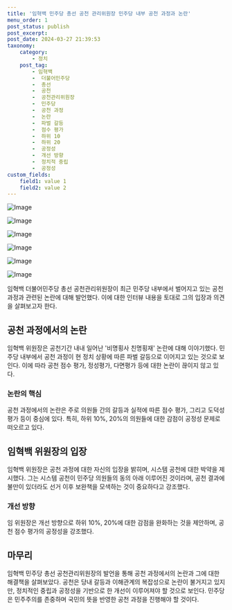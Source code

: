 ```yaml
---
title: '임혁백 민주당 총선 공천 관리위원장 민주당 내부 공천 과정과 논란'
menu_order: 1
post_status: publish
post_excerpt: 
post_date: 2024-03-27 21:39:53
taxonomy:
    category:
        - 정치
    post_tag:
        - 임혁백
        -  더불어민주당
        -  총선
        -  공천
        -  공천관리위원장
        -  민주당
        -  공천 과정
        -  논란
        -  파벌 갈등
        -  점수 평가
        -  하위 10
        -  하위 20
        -  공정성
        -  개선 방향
        -  정치적 중립
        -  공정성
custom_fields:
    field1: value 1
    field2: value 2
---
```


![Image](https://imgnews.pstatic.net/image/032/2024/03/27/0003286991_001_20240327081401104.jpg?type=w647)

![Image](https://imgnews.pstatic.net/image/032/2024/03/27/0003286991_002_20240327081401133.jpg?type=w647)

![Image](https://imgnews.pstatic.net/image/032/2024/03/27/0003286991_003_20240327081401158.jpg?type=w647)

![Image](https://imgnews.pstatic.net/image/032/2024/03/27/0003286991_004_20240327081401183.jpg?type=w647)

![Image](https://imgnews.pstatic.net/image/032/2024/03/27/0003286991_005_20240327081401208.jpg?type=w647)

![Image](https://imgnews.pstatic.net/image/032/2024/03/27/0003286991_006_20240327081401235.jpg?type=w647)

임혁백 더불어민주당 총선 공천관리위원장이 최근 민주당 내부에서 벌어지고 있는 공천 과정과 관련된 논란에 대해 발언했다. 이에 대한 인터뷰 내용을 토대로 그의 입장과 의견을 살펴보고자 한다.
## 공천 과정에서의 논란
임혁백 위원장은 공천기간 내내 일어난 '비명횡사 친명횡재' 논란에 대해 이야기했다. 민주당 내부에서 공천 과정이 현 정치 상황에 따른 파벌 갈등으로 이어지고 있는 것으로 보인다. 이에 따라 공천 점수 평가, 정성평가, 다면평가 등에 대한 논란이 끊이지 않고 있다.
### 논란의 핵심
공천 과정에서의 논란은 주로 의원들 간의 갈등과 실적에 따른 점수 평가, 그리고 도덕성 평가 등이 중심에 있다. 특히, 하위 10%, 20%의 의원들에 대한 감점이 공정성 문제로 떠오르고 있다.
## 임혁백 위원장의 입장
임혁백 위원장은 공천 과정에 대한 자신의 입장을 밝히며, 시스템 공천에 대한 박약을 제시했다. 그는 시스템 공천이 민주당 의원들의 동의 아래 이루어진 것이라며, 공천 결과에 불만이 있더라도 선거 이후 보완책을 모색하는 것이 중요하다고 강조했다.
### 개선 방향
임 위원장은 개선 방향으로 하위 10%, 20%에 대한 감점을 완화하는 것을 제안하며, 공천 점수 평가의 공정성을 강조했다.
## 마무리
임혁백 민주당 총선 공천관리위원장의 발언을 통해 공천 과정에서의 논란과 그에 대한 해결책을 살펴보았다. 공천은 당내 갈등과 이해관계의 복잡성으로 논란이 불거지고 있지만, 정치적인 중립과 공정성을 기반으로 한 개선이 이루어져야 할 것으로 보인다. 민주당은 민주주의를 존중하며 국민의 뜻을 반영한 공천 과정을 진행해야 할 것이다.
